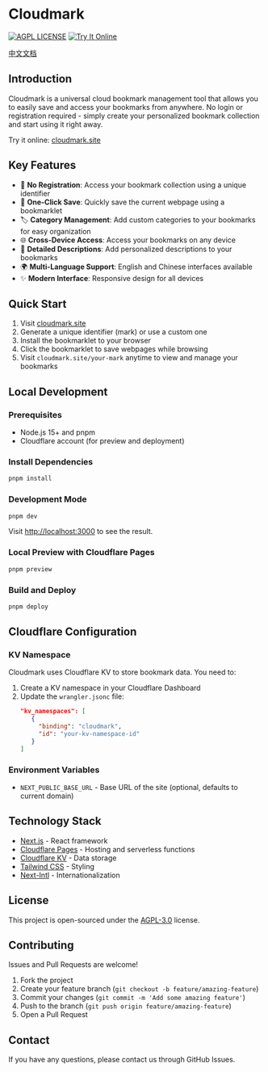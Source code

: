 # Cloudmark

[![AGPL LICENSE](https://img.shields.io/badge/LICENSE-AGPL-blue.svg)](https://www.gnu.org/licenses/agpl-3.0.html)
[![Try It Online](https://img.shields.io/badge/TryIt-Online-orange.svg)](https://cloudmark.site)

[中文文档](README.zh.md)

## Introduction

Cloudmark is a universal cloud bookmark management tool that allows you to easily save and access your bookmarks from anywhere. No login or registration required - simply create your personalized bookmark collection and start using it right away.

Try it online: [cloudmark.site](https://cloudmark.site)

## Key Features

- 🔑 **No Registration**: Access your bookmark collection using a unique identifier
- 🔖 **One-Click Save**: Quickly save the current webpage using a bookmarklet
- 🏷️ **Category Management**: Add custom categories to your bookmarks for easy organization
- 🌐 **Cross-Device Access**: Access your bookmarks on any device
- 📝 **Detailed Descriptions**: Add personalized descriptions to your bookmarks
- 🌍 **Multi-Language Support**: English and Chinese interfaces available
- ✨ **Modern Interface**: Responsive design for all devices

## Quick Start

1. Visit [cloudmark.site](https://cloudmark.site)
2. Generate a unique identifier (mark) or use a custom one
3. Install the bookmarklet to your browser
4. Click the bookmarklet to save webpages while browsing
5. Visit `cloudmark.site/your-mark` anytime to view and manage your bookmarks

## Local Development

### Prerequisites

- Node.js 15+ and pnpm
- Cloudflare account (for preview and deployment)

### Install Dependencies

```bash
pnpm install
```

### Development Mode

```bash
pnpm dev
```

Visit [http://localhost:3000](http://localhost:3000) to see the result.

### Local Preview with Cloudflare Pages

```bash
pnpm preview
```

### Build and Deploy

```bash
pnpm deploy
```

## Cloudflare Configuration

### KV Namespace

Cloudmark uses Cloudflare KV to store bookmark data. You need to:

1. Create a KV namespace in your Cloudflare Dashboard
2. Update the `wrangler.jsonc` file:
   ```json
   "kv_namespaces": [
      {
        "binding": "cloudmark",
        "id": "your-kv-namespace-id"
      }
   ]
   ```

### Environment Variables

- `NEXT_PUBLIC_BASE_URL` - Base URL of the site (optional, defaults to current domain)

## Technology Stack

- [Next.js](https://nextjs.org/) - React framework
- [Cloudflare Pages](https://pages.cloudflare.com/) - Hosting and serverless functions
- [Cloudflare KV](https://developers.cloudflare.com/workers/runtime-apis/kv/) - Data storage
- [Tailwind CSS](https://tailwindcss.com/) - Styling
- [Next-Intl](https://next-intl-docs.vercel.app/) - Internationalization

## License

This project is open-sourced under the [AGPL-3.0](https://www.gnu.org/licenses/agpl-3.0.html) license.

## Contributing

Issues and Pull Requests are welcome!

1. Fork the project
2. Create your feature branch (`git checkout -b feature/amazing-feature`)
3. Commit your changes (`git commit -m 'Add some amazing feature'`)
4. Push to the branch (`git push origin feature/amazing-feature`)
5. Open a Pull Request

## Contact

If you have any questions, please contact us through GitHub Issues.
